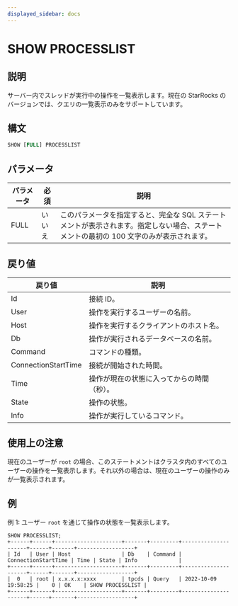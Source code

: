 ```yaml
---
displayed_sidebar: docs
---
```


# SHOW PROCESSLIST

## 説明

サーバー内でスレッドが実行中の操作を一覧表示します。現在の StarRocks のバージョンでは、クエリの一覧表示のみをサポートしています。

## 構文

```SQL
SHOW [FULL] PROCESSLIST
```

## パラメータ

| パラメータ | 必須    | 説明                                                                                                                      |
| --------- | -------- | ---------------------------------------------------------------------------------------------------------------------------------- |
| FULL      | いいえ   | このパラメータを指定すると、完全な SQL ステートメントが表示されます。指定しない場合、ステートメントの最初の 100 文字のみが表示されます。 |

## 戻り値

| 戻り値              | 説明                                                  |
| ------------------- | ------------------------------------------------------------ |
| Id                  | 接続 ID。                                               |
| User                | 操作を実行するユーザーの名前。                 |
| Host                | 操作を実行するクライアントのホスト名。         |
| Db                  | 操作が実行されるデータベースの名前。    |
| Command             | コマンドの種類。                                     |
| ConnectionStartTime | 接続が開始された時間。                             |
| Time                | 操作が現在の状態に入ってからの時間（秒）。 |
| State               | 操作の状態。                                  |
| Info                | 操作が実行しているコマンド。                 |

## 使用上の注意

現在のユーザーが `root` の場合、このステートメントはクラスタ内のすべてのユーザーの操作を一覧表示します。それ以外の場合は、現在のユーザーの操作のみが一覧表示されます。

## 例

例 1: ユーザー `root` を通じて操作の状態を一覧表示します。

```Plain
SHOW PROCESSLIST;
+------+------+---------------------+-------+---------+---------------------+------+-------+------------------+
| Id   | User | Host                | Db    | Command | ConnectionStartTime | Time | State | Info             |
+------+------+---------------------+-------+---------+---------------------+------+-------+------------------+
|  0   | root | x.x.x.x:xxxx        | tpcds | Query   | 2022-10-09 19:58:25 |    0 | OK    | SHOW PROCESSLIST |
+------+------+---------------------+-------+---------+---------------------+------+-------+------------------+
```
